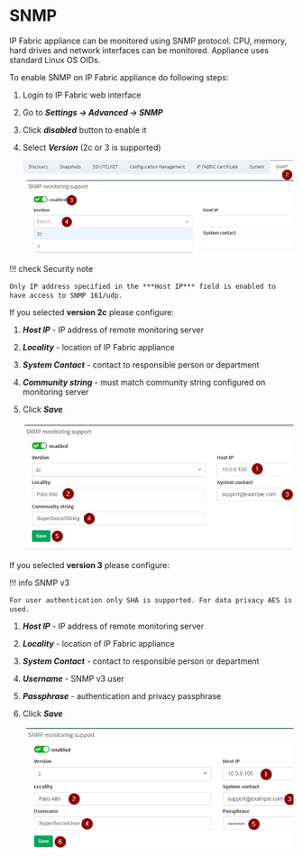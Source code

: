 # SNMP

IP Fabric appliance can be monitored using SNMP protocol. CPU, memory,
hard drives and network interfaces can be monitored. Appliance uses
standard Linux OS OIDs.

To enable SNMP on IP Fabric appliance do following steps:

1. Login to IP Fabric web interface
2. Go to ***Settings → Advanced → SNMP***
3. Click ***disabled*** button to enable it
4. Select ***Version*** (2c or 3 is supported)

    ![SNMP](snmp/640614407.png)

!!! check Security note

    Only IP address specified in the ***Host IP*** field is enabled to have access to SNMP 161/udp.

If you selected **version 2c** please configure:

1. ***Host IP*** - IP address of remote monitoring server
2. ***Locality*** - location of IP Fabric appliance
3. ***System Contact*** - contact to responsible person or department
4. ***Community string*** - must match community string configured on monitoring server
5. Click ***Save***

    ![Version 2c](snmp/640286725.png)

If you selected **version 3** please configure:

!!! info SNMP v3

    For user authentication only SHA is supported. For data privacy AES is used.

1. ***Host IP*** - IP address of remote monitoring server
2. ***Locality*** - location of IP Fabric appliance
3. ***System Contact*** - contact to responsible person or department
4. ***Username*** - SNMP v3 user
5. ***Passphrase*** - authentication and privacy passphrase
6. Click ***Save***

    ![Version 3](snmp/640516117.png)
